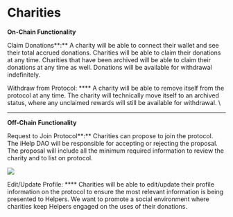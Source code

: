 # Charities

**On-Chain Functionality**

Claim Donations**:** A charity will be able to connect their wallet and see their total accrued donations. Charities will be able to claim their donations at any time. Charities that have been archived will be able to claim their donations at any time as well. Donations will be available for withdrawal indefinitely.&#x20;

Withdraw from Protocol: **** A charity will be able to remove itself from the protocol at any time. The charity will technically move itself to an archived status, where any unclaimed rewards will still be available for withdrawal. \
****

**Off-Chain Functionality**

Request to Join Protocol**:** Charities can propose to join the protocol. The iHelp DAO will be responsible for accepting or rejecting the proposal. The proposal will include all the minimum required information to review the charity and to list on protocol.&#x20;

![](https://lh5.googleusercontent.com/lQgrYyiNUqOFYM\_zC11O5XzR6Heb\_Ki17aeLDy8JQ1Whl-\_Afgq2VWP0Doc9uVnuN1LNjwudCmafrjcKVZI5rnfMV7hXzVgx5uxH74l8RwLr3khBXAmIzvLxG1fI3xxxM2jVg59-=s0)

Edit/Update Profile: **** Charities will be able to edit/update their profile information on the protocol to ensure the most relevant information is being presented to Helpers. We want to promote a social environment where charities keep Helpers engaged on the uses of their donations.
